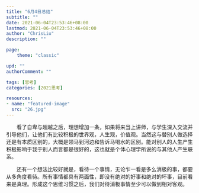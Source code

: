 ```yaml
---
title: "6月4日总结"
subtitle: ""
date: 2021-06-04T23:53:46+08:00
lastmod: 2021-06-04T23:53:46+08:00
author: "ChrisLiu"
description: ""

page:
    theme: "classic"

upd: ""
authorComment: ""

tags: [思考]
categories: [2021思考]

resources:
- name: "featured-image"
  src: "26.jpg"
---
```


<!--more-->

&emsp;&emsp;看了自卑与超越之后，理想增加一条，如果将来当上讲师，与学生深入交流并引导他们，让他们有比较积极的世界观，人生观，价值观。当然这与替别人做选择还是有本质区别的，大概是领马到河边和告诉马喝水的区别。能对别人的人生产生积极影响于我于别人而言都是很好的，这也就是个体心理学所说的与其他人产生联系。

　　还有一个想法比较好就是，看待一个事情，无论乍一看是多么消极的事，都要从多角度看待。所有事情都具有两面性，即没有绝对的好事和绝对的坏事，目前看来是真理。形成这个思维习惯之后，我们对待消极事情至少可以做到相对客观。